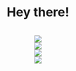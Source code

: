 <div align="center">
  <h1>Hey there!</h1>
  <br>
  <div align="center">
    <img src="https://user-images.githubusercontent.com/47300834/180059603-3bd6dbc7-bf2e-4123-a97c-8b834f1fcaff.gif"/>
  </div>
  <img src="http://github-readme-streak-stats.herokuapp.com?user=adimac93&theme=dark&background=282c34"/>
</div>

<div align="center">
  <img src="https://github-readme-stats.vercel.app/api?username=adimac93&show_icons=true&theme=onedark&count_private=true"/>
</div>

<div align="center">
  <img src="https://github-readme-stats.vercel.app/api/top-langs/?username=adimac93&layout=compact&theme=onedark&count_private=true"/>
</div>

